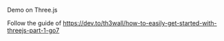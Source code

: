 Demo on Three.js

Follow the guide of https://dev.to/th3wall/how-to-easily-get-started-with-threejs-part-1-go7